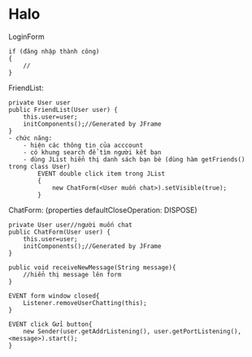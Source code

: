 # Halo
LoginForm

	if (đăng nhập thành công)
	{
		//
	}
	
FriendList:

	private User user
	public FriendList(User user) {
		this.user=user;
		initComponents();//Generated by JFrame
	}
	- chức năng:
		- hiện các thông tin của acccount
		- có khung search để tìm người kết bạn
		- dùng JList hiển thị danh sách bạn bè (dùng hàm getFriends() trong class User)
			EVENT double click item trong JList
			{
				new ChatForm(<User muốn chat>).setVisible(true);
			}
ChatForm: (properties defaultCloseOperation: DISPOSE)

	private User user//người muốn chat
	public ChatForm(User user) {
		this.user=user;
		initComponents();//Generated by JFrame
	}

	public void receiveNewMessage(String message){
		//hiển thị message lên form
	}

	EVENT form window closed{
		Listener.removeUserChatting(this);
	}

	EVENT click Gửi button{
		new Sender(user.getAddrListening(), user.getPortListening(), <message>).start();
	}
